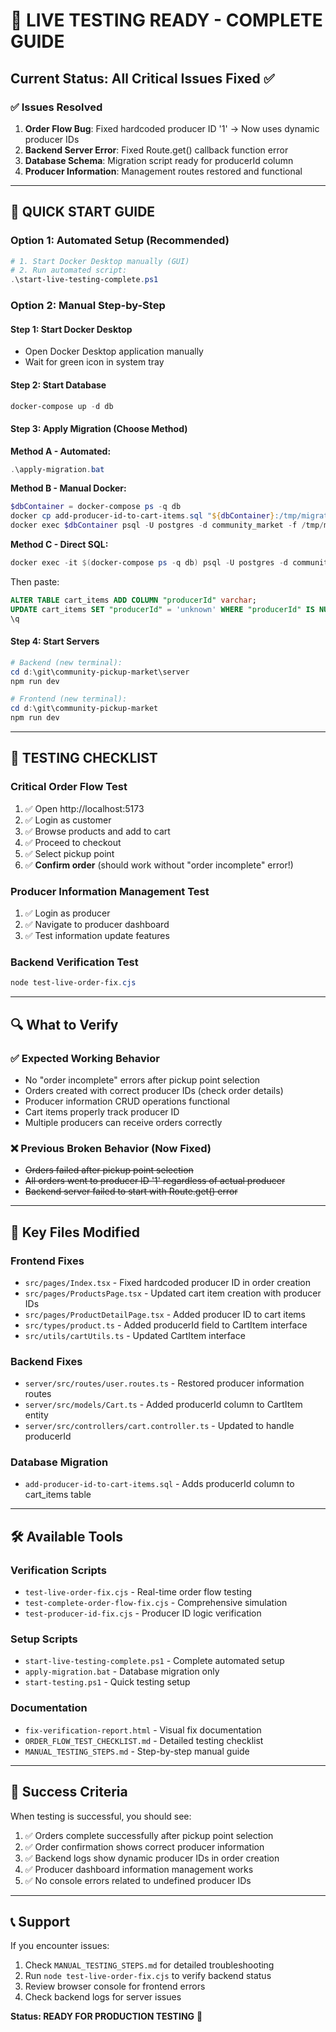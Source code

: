 # 🎯 LIVE TESTING READY - COMPLETE GUIDE

## Current Status: All Critical Issues Fixed ✅

### ✅ Issues Resolved
1. **Order Flow Bug**: Fixed hardcoded producer ID '1' → Now uses dynamic producer IDs
2. **Backend Server Error**: Fixed Route.get() callback function error
3. **Database Schema**: Migration script ready for producerId column
4. **Producer Information**: Management routes restored and functional

---

## 🚀 QUICK START GUIDE

### Option 1: Automated Setup (Recommended)
```powershell
# 1. Start Docker Desktop manually (GUI)
# 2. Run automated script:
.\start-live-testing-complete.ps1
```

### Option 2: Manual Step-by-Step

#### Step 1: Start Docker Desktop
- Open Docker Desktop application manually
- Wait for green icon in system tray

#### Step 2: Start Database
```powershell
docker-compose up -d db
```

#### Step 3: Apply Migration (Choose Method)

**Method A - Automated:**
```powershell
.\apply-migration.bat
```

**Method B - Manual Docker:**
```powershell
$dbContainer = docker-compose ps -q db
docker cp add-producer-id-to-cart-items.sql "${dbContainer}:/tmp/migration.sql"
docker exec $dbContainer psql -U postgres -d community_market -f /tmp/migration.sql
```

**Method C - Direct SQL:**
```powershell
docker exec -it $(docker-compose ps -q db) psql -U postgres -d community_market
```
Then paste:
```sql
ALTER TABLE cart_items ADD COLUMN "producerId" varchar;
UPDATE cart_items SET "producerId" = 'unknown' WHERE "producerId" IS NULL;
\q
```

#### Step 4: Start Servers
```powershell
# Backend (new terminal):
cd d:\git\community-pickup-market\server
npm run dev

# Frontend (new terminal):
cd d:\git\community-pickup-market
npm run dev
```

---

## 🧪 TESTING CHECKLIST

### Critical Order Flow Test
1. ✅ Open http://localhost:5173
2. ✅ Login as customer
3. ✅ Browse products and add to cart
4. ✅ Proceed to checkout
5. ✅ Select pickup point
6. ✅ **Confirm order** (should work without "order incomplete" error!)

### Producer Information Management Test
1. ✅ Login as producer
2. ✅ Navigate to producer dashboard
3. ✅ Test information update features

### Backend Verification Test
```powershell
node test-live-order-fix.cjs
```

---

## 🔍 What to Verify

### ✅ Expected Working Behavior
- No "order incomplete" errors after pickup point selection
- Orders created with correct producer IDs (check order details)
- Producer information CRUD operations functional
- Cart items properly track producer ID
- Multiple producers can receive orders correctly

### ❌ Previous Broken Behavior (Now Fixed)
- ~~Orders failed after pickup point selection~~
- ~~All orders went to producer ID '1' regardless of actual producer~~
- ~~Backend server failed to start with Route.get() error~~

---

## 📁 Key Files Modified

### Frontend Fixes
- `src/pages/Index.tsx` - Fixed hardcoded producer ID in order creation
- `src/pages/ProductsPage.tsx` - Updated cart item creation with producer IDs
- `src/pages/ProductDetailPage.tsx` - Added producer ID to cart items
- `src/types/product.ts` - Added producerId field to CartItem interface
- `src/utils/cartUtils.ts` - Updated CartItem interface

### Backend Fixes
- `server/src/routes/user.routes.ts` - Restored producer information routes
- `server/src/models/Cart.ts` - Added producerId column to CartItem entity
- `server/src/controllers/cart.controller.ts` - Updated to handle producerId

### Database Migration
- `add-producer-id-to-cart-items.sql` - Adds producerId column to cart_items table

---

## 🛠️ Available Tools

### Verification Scripts
- `test-live-order-fix.cjs` - Real-time order flow testing
- `test-complete-order-flow-fix.cjs` - Comprehensive simulation
- `test-producer-id-fix.cjs` - Producer ID logic verification

### Setup Scripts
- `start-live-testing-complete.ps1` - Complete automated setup
- `apply-migration.bat` - Database migration only
- `start-testing.ps1` - Quick testing setup

### Documentation
- `fix-verification-report.html` - Visual fix documentation
- `ORDER_FLOW_TEST_CHECKLIST.md` - Detailed testing checklist
- `MANUAL_TESTING_STEPS.md` - Step-by-step manual guide

---

## 🎉 Success Criteria

When testing is successful, you should see:
1. ✅ Orders complete successfully after pickup point selection
2. ✅ Order confirmation shows correct producer information
3. ✅ Backend logs show dynamic producer IDs in order creation
4. ✅ Producer dashboard information management works
5. ✅ No console errors related to undefined producer IDs

---

## 📞 Support

If you encounter issues:
1. Check `MANUAL_TESTING_STEPS.md` for detailed troubleshooting
2. Run `node test-live-order-fix.cjs` to verify backend status
3. Review browser console for frontend errors
4. Check backend logs for server issues

**Status: READY FOR PRODUCTION TESTING** 🚀

